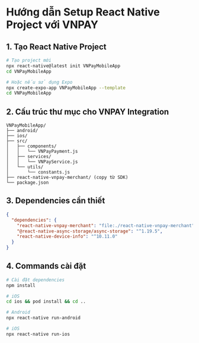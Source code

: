 # Hướng dẫn Setup React Native Project với VNPAY

## 1. Tạo React Native Project

```bash
# Tạo project mới
npx react-native@latest init VNPayMobileApp
cd VNPayMobileApp

# Hoặc nếu sử dụng Expo
npx create-expo-app VNPayMobileApp --template
cd VNPayMobileApp
```

## 2. Cấu trúc thư mục cho VNPAY Integration

```
VNPayMobileApp/
├── android/
├── ios/
├── src/
│   ├── components/
│   │   └── VNPayPayment.js
│   ├── services/
│   │   └── VNPayService.js
│   └── utils/
│       └── constants.js
├── react-native-vnpay-merchant/ (copy từ SDK)
└── package.json
```

## 3. Dependencies cần thiết

```json
{
  "dependencies": {
    "react-native-vnpay-merchant": "file:./react-native-vnpay-merchant",
    "@react-native-async-storage/async-storage": "^1.19.5",
    "react-native-device-info": "^10.11.0"
  }
}
```

## 4. Commands cài đặt

```bash
# Cài đặt dependencies
npm install

# iOS
cd ios && pod install && cd ..

# Android
npx react-native run-android

# iOS
npx react-native run-ios
```